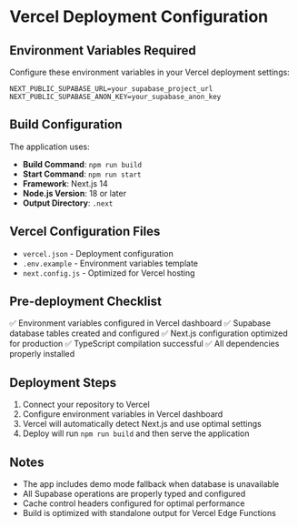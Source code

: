
# Vercel Deployment Configuration

## Environment Variables Required

Configure these environment variables in your Vercel deployment settings:

```
NEXT_PUBLIC_SUPABASE_URL=your_supabase_project_url
NEXT_PUBLIC_SUPABASE_ANON_KEY=your_supabase_anon_key
```

## Build Configuration

The application uses:
- **Build Command**: `npm run build`
- **Start Command**: `npm run start`
- **Framework**: Next.js 14
- **Node.js Version**: 18 or later
- **Output Directory**: `.next`

## Vercel Configuration Files

- `vercel.json` - Deployment configuration
- `.env.example` - Environment variables template
- `next.config.js` - Optimized for Vercel hosting

## Pre-deployment Checklist

✅ Environment variables configured in Vercel dashboard
✅ Supabase database tables created and configured
✅ Next.js configuration optimized for production
✅ TypeScript compilation successful
✅ All dependencies properly installed

## Deployment Steps

1. Connect your repository to Vercel
2. Configure environment variables in Vercel dashboard
3. Vercel will automatically detect Next.js and use optimal settings
4. Deploy will run `npm run build` and then serve the application

## Notes

- The app includes demo mode fallback when database is unavailable
- All Supabase operations are properly typed and configured
- Cache control headers configured for optimal performance
- Build is optimized with standalone output for Vercel Edge Functions
